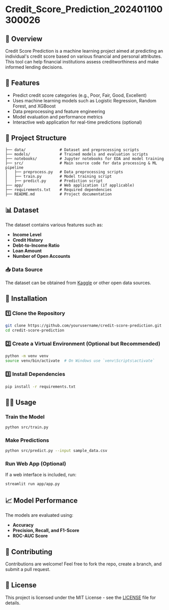 # Credit_Score_Prediction_202401100300026

## 📌 Overview
Credit Score Prediction is a machine learning project aimed at predicting an individual's credit score based on various financial and personal attributes. This tool can help financial institutions assess creditworthiness and make informed lending decisions.

## 🚀 Features
- Predict credit score categories (e.g., Poor, Fair, Good, Excellent)
- Uses machine learning models such as Logistic Regression, Random Forest, and XGBoost
- Data preprocessing and feature engineering
- Model evaluation and performance metrics
- Interactive web application for real-time predictions (optional)

## 📂 Project Structure
```
├── data/               # Dataset and preprocessing scripts
├── models/             # Trained models and evaluation scripts
├── notebooks/          # Jupyter notebooks for EDA and model training
├── src/                # Main source code for data processing & ML pipeline
│   ├── preprocess.py   # Data preprocessing scripts
│   ├── train.py        # Model training script
│   ├── predict.py      # Prediction script
├── app/                # Web application (if applicable)
├── requirements.txt    # Required dependencies
├── README.md           # Project documentation
```

## 📊 Dataset
The dataset contains various features such as:
- **Income Level**
- **Credit History**
- **Debt-to-Income Ratio**
- **Loan Amount**
- **Number of Open Accounts**

### 📥 Data Source
The dataset can be obtained from [Kaggle](https://www.kaggle.com/) or other open data sources.

## 🔧 Installation
### 1️⃣ Clone the Repository
```sh
git clone https://github.com/yourusername/credit-score-prediction.git
cd credit-score-prediction
```

### 2️⃣ Create a Virtual Environment (Optional but Recommended)
```sh
python -m venv venv
source venv/bin/activate  # On Windows use `venv\Scripts\activate`
```

### 3️⃣ Install Dependencies
```sh
pip install -r requirements.txt
```

## 🏃‍♂️ Usage
### Train the Model
```sh
python src/train.py
```

### Make Predictions
```sh
python src/predict.py --input sample_data.csv
```

### Run Web App (Optional)
If a web interface is included, run:
```sh
streamlit run app/app.py
```

## 📈 Model Performance
The models are evaluated using:
- **Accuracy**
- **Precision, Recall, and F1-Score**
- **ROC-AUC Score**

## 🤝 Contributing
Contributions are welcome! Feel free to fork the repo, create a branch, and submit a pull request.

## 📜 License
This project is licensed under the MIT License - see the [LICENSE](LICENSE) file for details.



